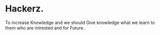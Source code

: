 # Hackerz.
To increase Knowledge and we should Give knowledge what we learn to them who are intrested and for Future..
